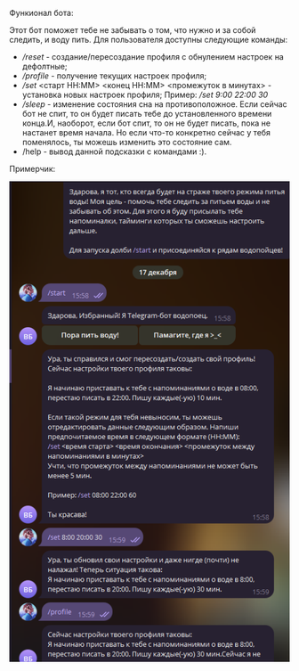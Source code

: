 Функионал бота:

Этот бот поможет тебе не забывать о том, что нужно и за собой следить, и воду пить. Для пользователя доступны следующие команды:

- */reset* - создание/пересоздание профиля с обнулением настроек на дефолтные;
- */profile* - получение текущих настроек профиля;
- */set* <старт HH:MM> <конец HH:MM> <промежуток в минутах> - установка новых настроек профиля;
Пример: */set 9:00 22:00 30*
- */sleep* - изменение состояния сна на противоположное. Если сейчас бот не спит, то он будет писать тебе до установленного времени конца.И, наоборот, если бот спит, то он не будет писать, пока не настанет время начала. Но если что-то конкретно сейчас у тебя поменялось, ты можешь изменить это состояние сам.
- /help - вывод данной подсказки с командами :).

Примерчик:

![пример](/img/img.png)